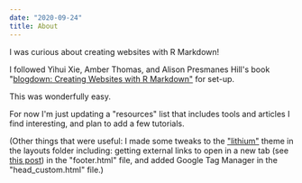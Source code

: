 ```yaml
---
date: "2020-09-24"
title: About
---
```


I was curious about creating websites with R Markdown! 

I followed Yihui Xie, Amber Thomas, and Alison Presmanes Hill's book "[blogdown: Creating Websites with R Markdown"](https://bookdown.org/yihui/blogdown/) for set-up.

This was wonderfully easy.

For now I'm just updating a "resources" list that includes tools and articles I find interesting, and plan to add a few tutorials.

(Other things that were useful: I made some tweaks to the ["lithium"](https://themes.gohugo.io/hugo-lithium-theme/) theme in the layouts folder including: getting external links to open in a new tab (see [this post](https://yihui.org/en/2018/09/target-blank/)) in the "footer.html" file, and added Google Tag Manager in the "head_custom.html" file.)
